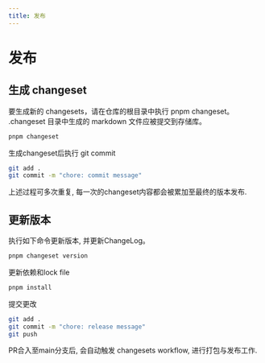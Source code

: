 ```yaml
---
title: 发布
---
```



# 发布

## 生成 changeset

要生成新的 changesets，请在仓库的根目录中执行 pnpm changeset。 .changeset 目录中生成的 markdown 文件应被提交到存储库。
```bash
pnpm changeset
```

生成changeset后执行 git commit
```bash
git add .
git commit -m "chore: commit message"
```

上述过程可多次重复, 每一次的changeset内容都会被累加至最终的版本发布.

## 更新版本

执行如下命令更新版本, 并更新ChangeLog。
```bash
pnpm changeset version
```

更新依赖和lock file
```bash
pnpm install
```

提交更改
```bash
git add .
git commit -m "chore: release message"
git push
```

PR合入至main分支后, 会自动触发 changesets workflow, 进行打包与发布工作.